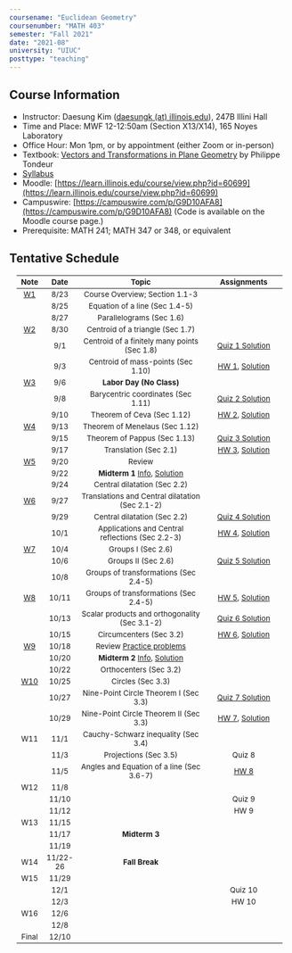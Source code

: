 ```yaml
---
coursename: "Euclidean Geometry"
coursenumber: "MATH 403"
semester: "Fall 2021"
date: "2021-08"
university: "UIUC"
posttype: "teaching"
---
```

## Course Information

- Instructor: Daesung Kim ([daesungk (at) illinois.edu](mailto:daesungk@illinois.edu)), 247B Illini Hall
- Time and Place: MWF 12-12:50am (Section X13/X14), 165 Noyes Laboratory
- Office Hour: Mon 1pm, or by appointment (either Zoom or in-person) 
- Textbook: [Vectors and Transformations in Plane Geometry](https://www.amazon.com/Vectors-Transformations-Geometry-Philippe-Tondeur/dp/0914098284) by Philippe Tondeur 
- [Syllabus](math403-f21-syllabus.pdf)
- Moodle: [https://learn.illinois.edu/course/view.php?id=60699](https://learn.illinois.edu/course/view.php?id=60699) 
- Campuswire: [https://campuswire.com/p/G9D10AFA8](https://campuswire.com/p/G9D10AFA8) (Code is available on the Moodle course page.)
- Prerequisite: MATH 241; MATH 347 or 348, or equivalent

## Tentative Schedule 
| Note              | Date     | Topic                                                       | Assignments                                |
| ---               | ---      | ---                                                         | ---                                        |
| [W1](lec-1.pdf)   | 8/23     | Course Overview; Section 1.1-3                              |                                            |
|                   | 8/25     | Equation of a line (Sec 1.4-5)                              |                                            |
|                   | 8/27     | Parallelograms (Sec 1.6)                                    |                                            |
| [W2](lec-2.pdf)   | 8/30     | Centroid of a triangle (Sec 1.7)                            |                                            |
|                   | 9/1      | Centroid of a finitely many points (Sec 1.8)                | [Quiz 1 Solution](q-1-sol.pdf)             |
|                   | 9/3      | Centroid of mass-points (Sec 1.10)                          | [HW 1](hw-1.pdf), [Solution](hw-1-sol.pdf) |
| [W3](lec-3.pdf)   | 9/6      | **Labor Day (No Class)**                                    |                                            |
|                   | 9/8      | Barycentric coordinates (Sec 1.11)                          | [Quiz 2 Solution](q-2-sol.pdf)             |
|                   | 9/10     | Theorem of Ceva (Sec 1.12)                                  | [HW 2](hw-2.pdf), [Solution](hw-2-sol.pdf) |
| [W4](lec-4.pdf)   | 9/13     | Theorem of Menelaus (Sec 1.12)                              |                                            |
|                   | 9/15     | Theorem of Pappus (Sec 1.13)                                | [Quiz 3 Solution](q-3-sol.pdf)             |
|                   | 9/17     | Translation (Sec 2.1)                                       | [HW 3](hw-3.pdf), [Solution](hw-3-sol.pdf) |
| [W5](lec-5.pdf)   | 9/20     | Review                                                      |                                            |
|                   | 9/22     | **Midterm 1** [Info](e-1-info.pdf), [Solution](e-1-sol.pdf) |                                            |
|                   | 9/24     | Central dilatation (Sec 2.2)                                |                                            |
| [W6](lec-6.pdf)   | 9/27     | Translations and Central dilatation (Sec 2.1-2)             |                                            |
|                   | 9/29     | Central dilatation (Sec 2.2)                                | [Quiz 4 Solution](q-4-sol.pdf)             |
|                   | 10/1     | Applications and Central reflections (Sec 2.2-3)            | [HW 4](hw-4.pdf), [Solution](hw-4-sol.pdf) |
| [W7](lec-7.pdf)   | 10/4     | Groups I (Sec 2.6)                                          |                                            |
|                   | 10/6     | Groups II (Sec 2.6)                                         | [Quiz 5 Solution](q-5-sol.pdf)             |
|                   | 10/8     | Groups of transformations (Sec 2.4-5)                       |                                            |
| [W8](lec-8.pdf)   | 10/11    | Groups of transformations (Sec 2.4-5)                       | [HW 5](hw-5.pdf), [Solution](hw-5-sol.pdf) |
|                   | 10/13    | Scalar products and orthogonality (Sec 3.1-2)               | [Quiz 6 Solution](q-6-sol.pdf)             |
|                   | 10/15    | Circumcenters (Sec 3.2)                                     | [HW 6](hw-6.pdf), [Solution](hw-6-sol.pdf) |
| [W9](lec-9.pdf)   | 10/18    | Review [Practice problems](e-2-prep.pdf)                    |                                            |
|                   | 10/20    | **Midterm 2** [Info](e-2-info.pdf), [Solution](e-2-sol.pdf) |                                            |
|                   | 10/22    | Orthocenters (Sec 3.2)                                      |                                            |
| [W10](lec-10.pdf) | 10/25    | Circles (Sec 3.3)                                           |                                            |
|                   | 10/27    | Nine-Point Circle Theorem I (Sec 3.3)                       | [Quiz 7 Solution](q-7-sol.pdf)             |
|                   | 10/29    | Nine-Point Circle Theorem II (Sec 3.3)                      | [HW 7](hw-7.pdf), [Solution](hw-7-sol.pdf) |
| W11               | 11/1     | Cauchy-Schwarz inequality (Sec 3.4)                         |                                            |
|                   | 11/3     | Projections (Sec 3.5)                                       | Quiz 8                                     |
|                   | 11/5     | Angles and Equation of a line (Sec 3.6-7)                   | [HW 8](hw-8.pdf)                           |
| W12               | 11/8     |                                                             |                                            |
|                   | 11/10    |                                                             | Quiz 9                                     |
|                   | 11/12    |                                                             | HW 9                                       |
| W13               | 11/15    |                                                             |                                            |
|                   | 11/17    | **Midterm 3**                                               |                                            |
|                   | 11/19    |                                                             |                                            |
| W14               | 11/22-26 | **Fall Break**                                              |                                            |
| W15               | 11/29    |                                                             |                                            |
|                   | 12/1     |                                                             | Quiz 10                                    |
|                   | 12/3     |                                                             | HW 10                                      |
| W16               | 12/6     |                                                             |                                            |
|                   | 12/8     |                                                             |                                            |
| Final             | 12/10    |                                                             |                                            |

<style>
table {
    width: 95%;
    margin: 0px auto;
    font-size: 95%;
    text-align: center;
}
table td:first-of-type {
    text-align: center;
}
table td:nth-of-type(2) {
    text-align: center;
}
table td:nth-of-type(4) {
    text-align: center;
}
table th:first-of-type {
    width: 10%;
    text-align: center;
}
table th:nth-of-type(2) {
    width: 10%;
    text-align: center;
}
table th:nth-of-type(3) {
    width: 50%;
    text-align: center;
}
table th:nth-of-type(4) {
    width: 30%;
    text-align: center;
}
</style>
